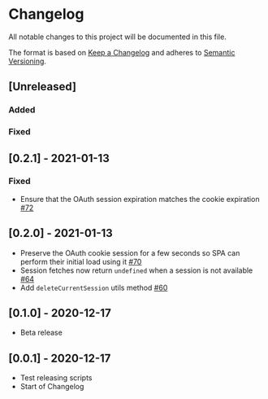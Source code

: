 # Changelog

All notable changes to this project will be documented in this file.

The format is based on [Keep a Changelog](http://keepachangelog.com/en/1.0.0/)
and adheres to [Semantic Versioning](http://semver.org/spec/v2.0.0.html).

## [Unreleased]
### Added
### Fixed

## [0.2.1] - 2021-01-13

### Fixed

- Ensure that the OAuth session expiration matches the cookie expiration [#72](https://github.com/shopify/shopify_ts_api/pull/72)

## [0.2.0] - 2021-01-13

- Preserve the OAuth cookie session for a few seconds so SPA can perform their initial load using it [#70](https://github.com/shopify/shopify_ts_api/pull/70)
- Session fetches now return `undefined` when a session is not available [#64](https://github.com/shopify/shopify_ts_api/pull/64)
- Add `deleteCurrentSession` utils method [#60](https://github.com/shopify/shopify_ts_api/pull/60)

## [0.1.0] - 2020-12-17

- Beta release

## [0.0.1] - 2020-12-17

- Test releasing scripts
- Start of Changelog
